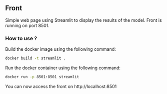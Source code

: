 ## Front

Simple web page using Streamlit to display the results of the model. Front is running on port 8501.

### How to use ?

Build the docker image using the following command:
```bash
docker build -t streamlit .
```

Run the docker container using the following command:
```bash
docker run -p 8501:8501 streamlit
```

You can now access the front on http://localhost:8501

